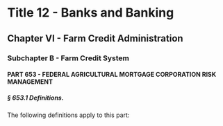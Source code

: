 
# Title 12 - Banks and Banking
## Chapter VI - Farm Credit Administration
### Subchapter B - Farm Credit System
#### PART 653 - FEDERAL AGRICULTURAL MORTGAGE CORPORATION RISK MANAGEMENT
##### § 653.1 Definitions.

The following definitions apply to this part:
